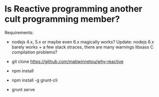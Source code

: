 # Is Reactive programming another cult programming member?

Requirements:
- nodejs 4.x, 5.x or maybe even 6.x magically works? Update: nodejs 6.x barely works + a few stack straces, there are many warnings libsass C compilation problems?

- git clone https://github.com/matiwinnetou/why-reactive
- npm install
- npm install -g grunt-cli
- grunt serve

